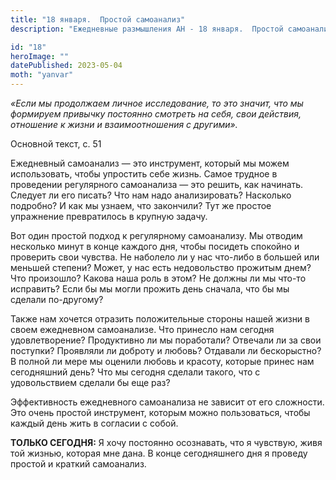 ```yaml
---
title: "18 января.  Простой самоанализ"
description: "Ежедневные размышления АН - 18 января.  Простой самоанализ"

id: "18"
heroImage: ""
datePublished: 2023-05-04
moth: "yanvar"
---
```


_«Если мы продолжаем личное исследование, то это значит, что мы формируем
привычку постоянно смотреть на себя, свои действия, отношение к жизни и
взаимоотношения с другими»._

Основной текст, с. 51

Ежедневный самоанализ — это инструмент, который мы можем использовать, чтобы
упростить себе жизнь. Самое трудное в проведении регулярного самоанализа — это
решить, как начинать. Следует ли его писать? Что нам надо анализировать?
Насколько подробно? И как мы узнаем, что закончили? Тут же простое упражнение
превратилось в крупную задачу.

Вот один простой подход к регулярному самоанализу. Мы отводим несколько минут
в конце каждого дня, чтобы посидеть спокойно и проверить свои чувства. Не
наболело ли у нас что-либо в большей или меньшей степени? Может, у нас есть
недовольство прожитым днем? Что произошло? Какова наша роль в этом? Не должны
ли мы что-то исправить? Если бы мы могли прожить день сначала, что бы мы
сделали по-другому?

Также нам хочется отразить положительные стороны нашей жизни в своем
ежедневном самоанализе. Что принесло нам сегодня удовлетворение? Продуктивно
ли мы поработали? Отвечали ли за свои поступки? Проявляли ли доброту и любовь?
Отдавали ли бескорыстно? В полной ли мере мы оценили любовь и красоту, которые
принес нам сегодняшний день? Что мы сегодня сделали такого, что с
удовольствием сделали бы еще раз?

Эффективность ежедневного самоанализа не зависит от его сложности. Это очень
простой инструмент, которым можно пользоваться, чтобы каждый день жить в
согласии с собой.

**ТОЛЬКО СЕГОДНЯ:** Я хочу постоянно осознавать, что я чувствую, живя той
жизнью, которая мне дана. В конце сегодняшнего дня я проведу простой и краткий
самоанализ.
